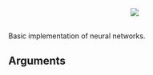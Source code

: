 <div align="center">
  <img src="http://www.stud.fit.vutbr.cz/~xkohut08/logoNeuralBase.png"><br><br>
</div>

Basic implementation of neural networks.

<h2>
Arguments
</h2>
